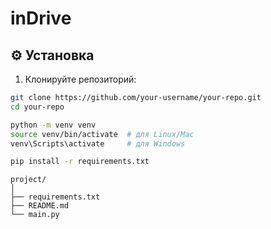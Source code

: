 # inDrive

## ⚙️ Установка

1. Клонируйте репозиторий:
```bash
git clone https://github.com/your-username/your-repo.git
cd your-repo

python -m venv venv
source venv/bin/activate  # для Linux/Mac
venv\Scripts\activate     # для Windows

pip install -r requirements.txt
```

~~~
project/
│
├── requirements.txt
├── README.md
└── main.py
~~~
